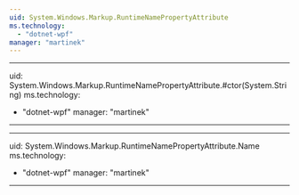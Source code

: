 ```yaml
---
uid: System.Windows.Markup.RuntimeNamePropertyAttribute
ms.technology: 
  - "dotnet-wpf"
manager: "martinek"
---
```


---
uid: System.Windows.Markup.RuntimeNamePropertyAttribute.#ctor(System.String)
ms.technology: 
  - "dotnet-wpf"
manager: "martinek"
---

---
uid: System.Windows.Markup.RuntimeNamePropertyAttribute.Name
ms.technology: 
  - "dotnet-wpf"
manager: "martinek"
---
